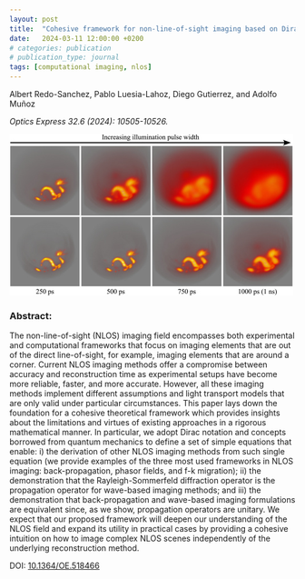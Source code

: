 ```yaml
---
layout: post
title:  "Cohesive framework for non-line-of-sight imaging based on Dirac notation"
date:   2024-03-11 12:00:00 +0200
# categories: publication
# publication_type: journal
tags: [computational imaging, nlos]
---
```


Albert Redo-Sanchez, Pablo Luesia-Lahoz, Diego Gutierrez, and Adolfo Muñoz

*Optics Express 32.6 (2024): 10505-10526.*

![teaser](teaser.jpg)

### Abstract:
The non-line-of-sight (NLOS) imaging field encompasses both experimental and computational frameworks that focus on imaging elements that are out of the direct line-of-sight, for example, imaging elements that are around a corner. Current NLOS imaging methods offer a compromise between accuracy and reconstruction time as experimental setups have become more reliable, faster, and more accurate. However, all these imaging methods implement different assumptions and light transport models that are only valid under particular circumstances. This paper lays down the foundation for a cohesive theoretical framework which provides insights about the limitations and virtues of existing approaches in a rigorous mathematical manner. In particular, we adopt Dirac notation and concepts borrowed from quantum mechanics to define a set of simple equations that enable: i) the derivation of other NLOS imaging methods from such single equation (we provide examples of the three most used frameworks in NLOS imaging: back-propagation, phasor fields, and f-k migration); ii) the demonstration that the Rayleigh-Sommerfeld diffraction operator is the propagation operator for wave-based imaging methods; and iii) the demonstration that back-propagation and wave-based imaging formulations are equivalent since, as we show, propagation operators are unitary. We expect that our proposed framework will deepen our understanding of the NLOS field and expand its utility in practical cases by providing a cohesive intuition on how to image complex NLOS scenes independently of the underlying reconstruction method.

DOI: [10.1364/OE.518466](https://doi.org/10.1364/OE.518466)